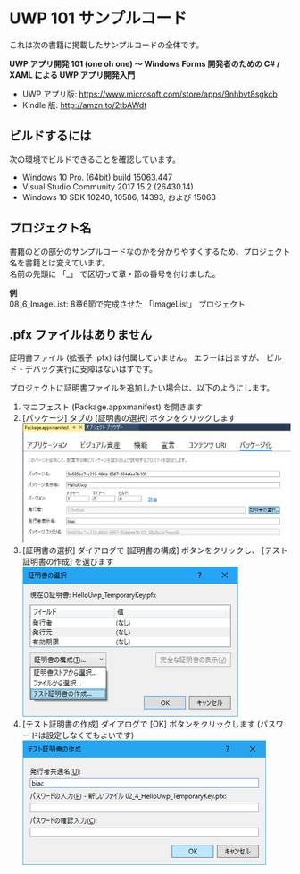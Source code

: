 # UWP 101 サンプルコード
これは次の書籍に掲載したサンプルコードの全体です。

**UWP アプリ開発 101 (one oh one) ～ Windows Forms 開発者のための C# / XAML による UWP アプリ開発入門**

* UWP アプリ版: <https://www.microsoft.com/store/apps/9nhbvt8sgkcb>
* Kindle 版: <http://amzn.to/2tbAWdt>

## ビルドするには

次の環境でビルドできることを確認しています。

* Windows 10 Pro. (64bit) build 15063.447
* Visual Studio Community 2017 15.2 (26430.14)
* Windows 10 SDK 10240, 10586, 14393, および 15063

## プロジェクト名

書籍のどの部分のサンプルコードなのかを分かりやすくするため、プロジェクト名を書籍とは変えています。  
名前の先頭に 「\_」 で区切って章・節の番号を付けました。

**例**  
08_6_ImageList: 8章6節で完成させた 「ImageList」 プロジェクト

  
## .pfx ファイルはありません

証明書ファイル (拡張子 .pfx) は付属していません。 エラーは出ますが、 ビルド・デバッグ実行に支障はないはずです。

プロジェクトに証明書ファイルを追加したい場合は、以下のようにします。

1. マニフェスト (Package.appxmanifest) を開きます
2. [パッケージ] タブの [証明書の選択] ボタンをクリックします  
![パッケージ タブ](images/001PackagingTab.png)
3. [証明書の選択] ダイアログで [証明書の構成] ボタンをクリックし、 [テスト証明書の作成] を選びます  
![テスト証明書の作成を選択](images/003SelectSignatureDialog_CreateTestSignature.png)
4. [テスト証明書の作成] ダイアログで [OK] ボタンをクリックします (パスワードは設定しなくてもよいです)  
![テスト証明書の作成 ダイアログ](images/004CreateTestSignatureDialog.png)




